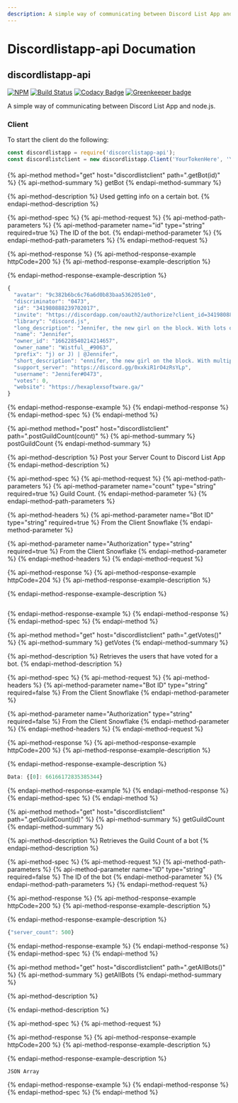 ```yaml
---
description: A simple way of communicating between Discord List App and node.js
---
```


# Discordlistapp-api Documation

## discordlistapp-api

[![NPM](https://nodei.co/npm/discordlistapp-api.png?compact=true)](https://nodei.co/npm/discordlistapp-api/) [![Build Status](https://travis-ci.org/Wist9063/discordlistapp-api.svg?branch=master)](https://travis-ci.org/Wist9063/discordlistapp-api) [![Codacy Badge](https://api.codacy.com/project/badge/Grade/c2d9c2694efa420da7bdd90b017f644f)](https://www.codacy.com/app/Wist9063/discordlistapp-api?utm_source=github.com&amp;utm_medium=referral&amp;utm_content=Wist9063/discordlistapp-api&amp;utm_campaign=Badge_Grade) [![Greenkeeper badge](https://badges.greenkeeper.io/Wist9063/discordlistapp-api.svg)](https://greenkeeper.io/)

A simple way of communicating between Discord List App and node.js.

### Client

To start the client do the following:

```javascript
const discordlistapp = require('discorclistapp-api');
const discordlistclient = new discordlistapp.Client('YourTokenHere', 'YourBotIDHere');
```

#### 

{% api-method method="get" host="discordlistclient" path=".getBot\(id\)" %}
{% api-method-summary %}
getBot
{% endapi-method-summary %}

{% api-method-description %}
Used getting info on a certain bot.
{% endapi-method-description %}

{% api-method-spec %}
{% api-method-request %}
{% api-method-path-parameters %}
{% api-method-parameter name="id" type="string" required=true %}
The ID of the bot.
{% endapi-method-parameter %}
{% endapi-method-path-parameters %}
{% endapi-method-request %}

{% api-method-response %}
{% api-method-response-example httpCode=200 %}
{% api-method-response-example-description %}

{% endapi-method-response-example-description %}

```javascript
{
  "avatar": "9c382b6bc6c76a6d0b83baa5362051e0", 
  "discriminator": "0473", 
  "id": "341980888239702017", 
  "invite": "https://discordapp.com/oauth2/authorize?client_id=341980888239702017&scope=bot&permissions=3533830", 
  "library": "discord.js", 
  "long_description": "Jennifer, the new girl on the block. With lots of features listed below\r\nFeatures:\r\nModeration:\r\n- Kicking\r\n- Banning\r\n- Moderation Log\r\n- Message Pruning\r\nFun:\r\n- Dice Rolling\r\n- Coin Flipping\r\n- 8ball\r\n- Crime Coefficient\r\n- ASCII faces\r\n- Coin Flipping\r\n- Movie & TV lookup!\r\nUtility:\r\n- Server Information\r\n- User Information Fetching w/ User Avatar Displaying\r\n- Role Information\r\n- UserRole lookup\r\n- Member Count\r\n\r\nAnd more!", 
  "name": "Jennifer", 
  "owner_id": "166228540214214657", 
  "owner_name": "Wistful__#9063", 
  "prefix": "j) or J) | @Jennifer", 
  "short_description": "ennifer, the new girl on the block. With multiple Moderation, Utility, Lookup, & Fun commands. (ITS NOT JUST A GIRL :D)", 
  "support_server": "https://discord.gg/0xxkiR1rO4zRsYLp", 
  "username": "Jennifer#0473", 
  "votes": 0, 
  "website": "https://hexaplexsoftware.ga/"
}
```
{% endapi-method-response-example %}
{% endapi-method-response %}
{% endapi-method-spec %}
{% endapi-method %}

{% api-method method="post" host="discordlistclient" path=".postGuildCount\(count\)" %}
{% api-method-summary %}
postGuildCount
{% endapi-method-summary %}

{% api-method-description %}
Post your Server Count to Discord List App
{% endapi-method-description %}

{% api-method-spec %}
{% api-method-request %}
{% api-method-path-parameters %}
{% api-method-parameter name="count" type="string" required=true %}
Guild Count.
{% endapi-method-parameter %}
{% endapi-method-path-parameters %}

{% api-method-headers %}
{% api-method-parameter name="Bot ID" type="string" required=true %}
From the Client Snowflake
{% endapi-method-parameter %}

{% api-method-parameter name="Authorization" type="string" required=true %}
From the Client Snowflake
{% endapi-method-parameter %}
{% endapi-method-headers %}
{% endapi-method-request %}

{% api-method-response %}
{% api-method-response-example httpCode=204 %}
{% api-method-response-example-description %}

{% endapi-method-response-example-description %}

```

```
{% endapi-method-response-example %}
{% endapi-method-response %}
{% endapi-method-spec %}
{% endapi-method %}

{% api-method method="get" host="discordlistclient" path=".getVotes\(\)" %}
{% api-method-summary %}
getVotes
{% endapi-method-summary %}

{% api-method-description %}
Retrieves the users that have voted for a bot.
{% endapi-method-description %}

{% api-method-spec %}
{% api-method-request %}
{% api-method-headers %}
{% api-method-parameter name="Bot ID" type="string" required=false %}
From the Client Snowflake
{% endapi-method-parameter %}

{% api-method-parameter name="Authorization" type="string" required=false %}
From the Client Snowflake
{% endapi-method-parameter %}
{% endapi-method-headers %}
{% endapi-method-request %}

{% api-method-response %}
{% api-method-response-example httpCode=200 %}
{% api-method-response-example-description %}

{% endapi-method-response-example-description %}

```javascript
Data: {[0]: 66166172835385344}
```
{% endapi-method-response-example %}
{% endapi-method-response %}
{% endapi-method-spec %}
{% endapi-method %}

{% api-method method="get" host="discordlistclient" path=".getGuildCount\(id\)" %}
{% api-method-summary %}
getGuildCount
{% endapi-method-summary %}

{% api-method-description %}
Retrieves the Guild Count of a bot
{% endapi-method-description %}

{% api-method-spec %}
{% api-method-request %}
{% api-method-path-parameters %}
{% api-method-parameter name="ID" type="string" required=false %}
The ID of the bot
{% endapi-method-parameter %}
{% endapi-method-path-parameters %}
{% endapi-method-request %}

{% api-method-response %}
{% api-method-response-example httpCode=200 %}
{% api-method-response-example-description %}

{% endapi-method-response-example-description %}

```javascript
{"server_count": 500}
```
{% endapi-method-response-example %}
{% endapi-method-response %}
{% endapi-method-spec %}
{% endapi-method %}

{% api-method method="get" host="discordlistclient" path=".getAllBots\(\)" %}
{% api-method-summary %}
getAllBots
{% endapi-method-summary %}

{% api-method-description %}

{% endapi-method-description %}

{% api-method-spec %}
{% api-method-request %}

{% api-method-response %}
{% api-method-response-example httpCode=200 %}
{% api-method-response-example-description %}

{% endapi-method-response-example-description %}

```
JSON Array
```
{% endapi-method-response-example %}
{% endapi-method-response %}
{% endapi-method-spec %}
{% endapi-method %}



